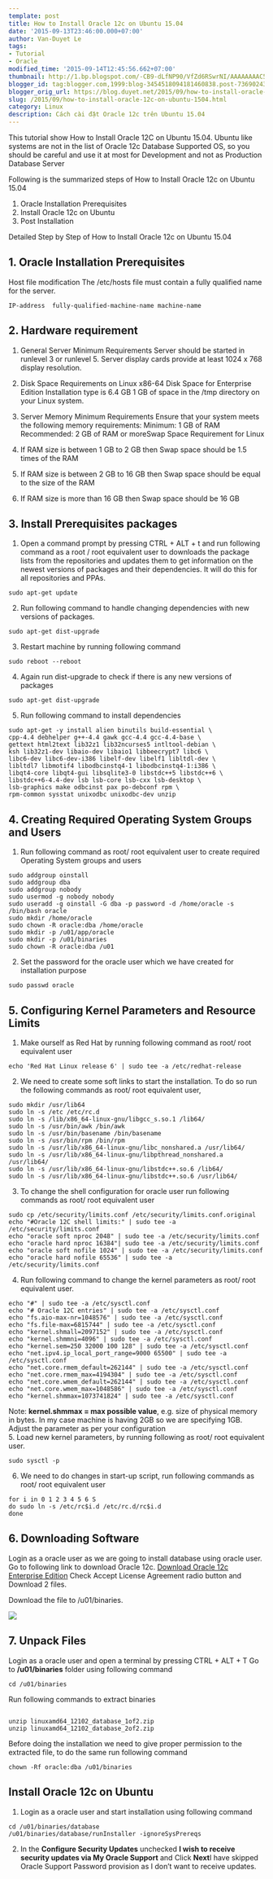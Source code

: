 ```yaml
---
template: post
title: How to Install Oracle 12c on Ubuntu 15.04
date: '2015-09-13T23:46:00.000+07:00'
author: Van-Duyet Le
tags:
- Tutorial
- Oracle
modified_time: '2015-09-14T12:45:56.662+07:00'
thumbnail: http://1.bp.blogspot.com/-CB9-dLfNP90/VfZd6RSwrNI/AAAAAAAAC5M/rmrmrNrd86s/s1600/Screenshot%2Bfrom%2B2015-09-14%2B12%253A38%253A55.png
blogger_id: tag:blogger.com,1999:blog-3454518094181460838.post-7369024314224121340
blogger_orig_url: https://blog.duyet.net/2015/09/how-to-install-oracle-12c-on-ubuntu-1504.html
slug: /2015/09/how-to-install-oracle-12c-on-ubuntu-1504.html
category: Linux
description: Cách cài đặt Oracle 12c trên Ubuntu 15.04
---
```


This tutorial show How to Install Oracle 12C on Ubuntu 15.04. Ubuntu like systems are not in the list of Oracle 12c Database Supported OS, so you should be careful and use it at most for Development and not as Production Database Server

Following is the summarized steps of How to Install Oracle 12c on Ubuntu 15.04

1. Oracle Installation Prerequisites
2. Install Oracle 12c on Ubuntu
3. Post Installation

Detailed Step by Step of How to Install Oracle 12c on Ubuntu 15.04

## 1. Oracle Installation Prerequisites ##
Host file modification
The /etc/hosts file must contain a fully qualified name for the server.

```
IP-address  fully-qualified-machine-name machine-name
```

## 2. Hardware requirement ##

1. General Server Minimum Requirements
Server should be started in runlevel 3 or runlevel 5.
Server display cards provide at least 1024 x 768 display resolution.
2. Disk Space Requirements on Linux x86-64
Disk Space for Enterprise Edition Installation type is 6.4 GB
1 GB of space in the /tmp directory on your Linux system.
3. Server Memory Minimum Requirements
Ensure that your system meets the following memory requirements:
Minimum: 1 GB of RAM
Recommended: 2 GB of RAM or moreSwap Space Requirement for Linux

1. If RAM size is between 1 GB to 2 GB then Swap space should be 1.5 times of the RAM
2. If RAM size is between 2 GB to 16 GB then Swap space should be equal to the size of the RAM
3. If RAM size is more than 16 GB then Swap space should be 16 GB

## 3. Install Prerequisites packages ##

1. Open a command prompt by pressing CTRL + ALT + t and run following command as a root / root equivalent user to downloads the package lists from the repositories and updates them to get information on the newest versions of packages and their dependencies. It will do this for all repositories and PPAs.

```
sudo apt-get update
```

2. Run following command to handle changing dependencies with new versions of packages.

```
sudo apt-get dist-upgrade
```

3. Restart machine by running following command

```
sudo reboot --reboot
```

4. Again run dist-upgrade to check if there is any new versions of packages

```
sudo apt-get dist-upgrade
```

5. Run following command to install dependencies

```
sudo apt-get -y install alien binutils build-essential \
cpp-4.4 debhelper g++-4.4 gawk gcc-4.4 gcc-4.4-base \
gettext html2text lib32z1 lib32ncurses5 intltool-debian \
ksh lib32z1-dev libaio-dev libaio1 libbeecrypt7 libc6 \
libc6-dev libc6-dev-i386 libelf-dev libelf1 libltdl-dev \
libltdl7 libmotif4 libodbcinstq4-1 libodbcinstq4-1:i386 \
libqt4-core libqt4-gui libsqlite3-0 libstdc++5 libstdc++6 \
libstdc++6-4.4-dev lsb lsb-core lsb-cxx lsb-desktop \
lsb-graphics make odbcinst pax po-debconf rpm \
rpm-common sysstat unixodbc unixodbc-dev unzip
```

## 4. Creating Required Operating System Groups and Users ##

1. Run following command as root/ root equivalent user to create required Operating System groups and users

```
sudo addgroup oinstall
sudo addgroup dba
sudo addgroup nobody
sudo usermod -g nobody nobody
sudo useradd -g oinstall -G dba -p password -d /home/oracle -s /bin/bash oracle
sudo mkdir /home/oracle
sudo chown -R oracle:dba /home/oracle
sudo mkdir -p /u01/app/oracle
sudo mkdir -p /u01/binaries
sudo chown -R oracle:dba /u01
```

2. Set the password for the oracle user which we have created for installation purpose

```
sudo passwd oracle
```

## 5. Configuring Kernel Parameters and Resource Limits ##

1. Make ourself as Red Hat by running following command as root/ root equivalent user

```
echo 'Red Hat Linux release 6' | sudo tee -a /etc/redhat-release

```

2. We need to create some soft links to start the installation. To do so run the following commands as root/ root equivalent user,

```
sudo mkdir /usr/lib64
sudo ln -s /etc /etc/rc.d
sudo ln -s /lib/x86_64-linux-gnu/libgcc_s.so.1 /lib64/
sudo ln -s /usr/bin/awk /bin/awk
sudo ln -s /usr/bin/basename /bin/basename
sudo ln -s /usr/bin/rpm /bin/rpm
sudo ln -s /usr/lib/x86_64-linux-gnu/libc_nonshared.a /usr/lib64/
sudo ln -s /usr/lib/x86_64-linux-gnu/libpthread_nonshared.a /usr/lib64/
sudo ln -s /usr/lib/x86_64-linux-gnu/libstdc++.so.6 /lib64/
sudo ln -s /usr/lib/x86_64-linux-gnu/libstdc++.so.6 /usr/lib64/
```

3. To change the shell configuration for oracle user run following commands as root/ root equivalent user

```
sudo cp /etc/security/limits.conf /etc/security/limits.conf.original
echo "#Oracle 12C shell limits:" | sudo tee -a /etc/security/limits.conf
echo "oracle soft nproc 2048" | sudo tee -a /etc/security/limits.conf
echo "oracle hard nproc 16384"| sudo tee -a /etc/security/limits.conf
echo "oracle soft nofile 1024" | sudo tee -a /etc/security/limits.conf
echo "oracle hard nofile 65536" | sudo tee -a /etc/security/limits.conf
```

4. Run following command to change the kernel parameters as root/ root equivalent user.

```
echo "#" | sudo tee -a /etc/sysctl.conf
echo "# Oracle 12C entries" | sudo tee -a /etc/sysctl.conf
echo "fs.aio-max-nr=1048576" | sudo tee -a /etc/sysctl.conf
echo "fs.file-max=6815744" | sudo tee -a /etc/sysctl.conf
echo "kernel.shmall=2097152" | sudo tee -a /etc/sysctl.conf
echo "kernel.shmmni=4096" | sudo tee -a /etc/sysctl.conf
echo "kernel.sem=250 32000 100 128" | sudo tee -a /etc/sysctl.conf
echo "net.ipv4.ip_local_port_range=9000 65500" | sudo tee -a /etc/sysctl.conf
echo "net.core.rmem_default=262144" | sudo tee -a /etc/sysctl.conf
echo "net.core.rmem_max=4194304" | sudo tee -a /etc/sysctl.conf
echo "net.core.wmem_default=262144" | sudo tee -a /etc/sysctl.conf
echo "net.core.wmem_max=1048586" | sudo tee -a /etc/sysctl.conf
echo "kernel.shmmax=1073741824" | sudo tee -a /etc/sysctl.conf
```

 Note: **kernel.shmmax = max possible value**, e.g. size of physical memory in bytes. In my case machine is having 2GB so we are specifying 1GB. Adjust the parameter as per your configuration  
5. Load new kernel parameters, by running following as root/ root equivalent user.

```
sudo sysctl -p
```

6. We need to do changes in start-up script, run following commands as root/ root equivalent user

```
for i in 0 1 2 3 4 5 6 S
do sudo ln -s /etc/rc$i.d /etc/rc.d/rc$i.d
done
```

## 6. Downloading Software ##
Login as a oracle user as we are going to install database using oracle user.
Go to following link to download Oracle 12c.
[Download Oracle 12c Enterprise Edition](http://www.oracle.com/technetwork/database/enterprise-edition/downloads/index.html)
Check Accept License Agreement radio button and Download 2 files.

Download the file to /u01/binaries.

![](http://1.bp.blogspot.com/-CB9-dLfNP90/VfZd6RSwrNI/AAAAAAAAC5M/rmrmrNrd86s/s1600/Screenshot%2Bfrom%2B2015-09-14%2B12%253A38%253A55.png)

## 7. Unpack Files ##
Login as a oracle user and open a terminal by pressing CTRL + ALT + T
Go to **/u01/binaries** folder using following command

```
cd /u01/binaries
```

Run following commands to extract binaries

```

unzip linuxamd64_12102_database_1of2.zip
unzip linuxamd64_12102_database_2of2.zip
```
Before doing the installation we need to give proper permission to the extracted file, to do the same run following command

```
chown -Rf oracle:dba /u01/binaries
```

## Install Oracle 12c on Ubuntu ##

1. Login as a oracle user and start installation using following command 
```
cd /u01/binaries/database
/u01/binaries/database/runInstaller -ignoreSysPrereqs
```

2. In the **Configure Security Updates** unchecked **I wish to receive security updates via My Oracle Support** and Click **Next**I have skipped Oracle Support Password provision as I don’t want to receive updates. 
